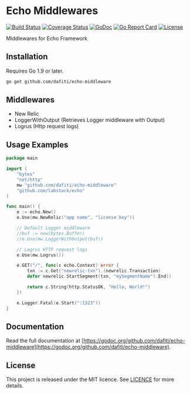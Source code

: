 # Echo Middlewares

[![Build Status](https://img.shields.io/travis/dafiti/echo-middleware/master.svg?style=flat-square)](https://travis-ci.org/dafiti/echo-middleware)
[![Coverage Status](https://img.shields.io/coveralls/dafiti/echo-middleware/master.svg?style=flat-square)](https://coveralls.io/github/dafiti/echo-middleware?branch=master)
[![GoDoc](https://img.shields.io/badge/godoc-reference-5272B4.svg?style=flat-square)](https://godoc.org/github.com/dafiti/echo-middleware)
[![Go Report Card](https://goreportcard.com/badge/github.com/dafiti/echo-middleware?style=flat-square)](https://goreportcard.com/report/github.com/dafiti/echo-middleware)
[![License](https://img.shields.io/badge/License-MIT-blue.svg?style=flat-square)](https://github.com/dafiti/echo-middleware/blob/master/LICENSE)


Middlewares for Echo Framework

## Installation

Requires Go 1.9 or later.

```sh
go get github.com/dafiti/echo-middleware
```

## Middlewares
 - New Relic
 - LoggerWithOutput (Retrieves Logger middleware with Output)
 - Logrus (Http request logs)

## Usage Examples

```go
package main

import (
    "bytes"
    "net/http"
	mw "github.com/dafiti/echo-middleware"
    "github.com/labstack/echo"
)

func main() {
    e := echo.New()
    e.Use(mw.NewRelic("app name", "license key"))

    // Default Logger middleware
    //buf := new(bytes.Buffer)
    //e.Use(mw.LoggerWithOutput(buf))

    // Logrus HTTP request logs
    e.Use(mw.Logrus())

    e.GET("/", func(c echo.Context) error {
        txn := c.Get("newrelic-txn").(newrelic.Transaction)
        defer newrelic.StartSegment(txn, "mySegmentName").End()

        return c.String(http.StatusOK, "Hello, World!")
    })

    e.Logger.Fatal(e.Start(":1323"))
}
```

## Documentation

Read the full documentation at [https://godoc.org/github.com/dafiti/echo-middleware](https://godoc.org/github.com/dafiti/echo-middleware).

## License

This project is released under the MIT licence. See [LICENCE](https://github.com/dafiti/echo-middleware/blob/master/LICENSE) for more details.
